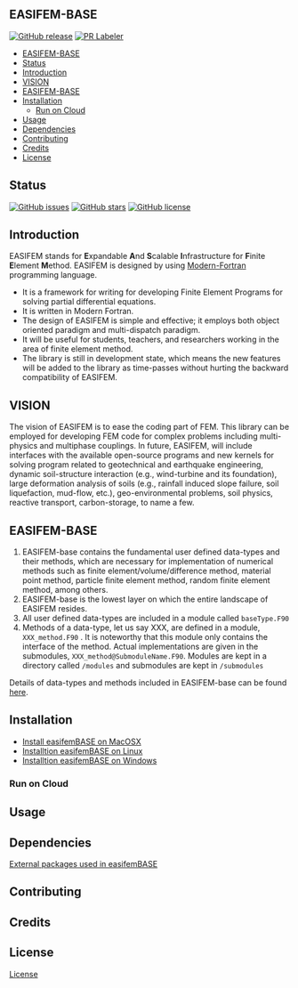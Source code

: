 ## EASIFEM-BASE
[![GitHub release](https://img.shields.io/github/release/vickysharma0812/easifem-base.svg?style=plastic)](https://github.com/vickysharma0812/easifem-base/releases/latest) 
[![PR Labeler](https://github.com/vickysharma0812/easifem-base/actions/workflows/pr-labeler.yml/badge.svg)](https://github.com/vickysharma0812/easifem-base/actions/workflows/pr-labeler.yml)

- [EASIFEM-BASE](#easifem-base)
- [Status](#status)
- [Introduction](#introduction)
- [VISION](#vision)
- [EASIFEM-BASE](#easifem-base-1)
- [Installation](#installation)
  - [Run on Cloud](#run-on-cloud)
- [Usage](#usage)
- [Dependencies](#dependencies)
- [Contributing](#contributing)
- [Credits](#credits)
- [License](#license)

## Status

[![GitHub issues](https://img.shields.io/github/issues/vickysharma0812/easifem-base.png?style=plastic)](https://github.com/vickysharma0812/easifem-base/issues)
[![GitHub stars](https://img.shields.io/github/stars/vickysharma0812/easifem-base.png?style=plastic)](https://github.com/vickysharma0812/easifem-base/stars)
[![GitHub license](https://img.shields.io/github/license/vickysharma0812/easifem-base.png?style=plastic)](https://github.com/vickysharma0812/easifem-base/license)

## Introduction

EASIFEM stands for **E**xpandable **A**nd **S**calable **I**nfrastructure for **F**inite **E**lement **M**ethod. EASIFEM is designed by using [Modern-Fortran](https://fortran-lang.org/) programming language.

- It is a framework for writing for developing Finite Element Programs for solving partial differential equations.
- It is written in Modern Fortran.
- The design of EASIFEM is simple and effective; it employs both object oriented paradigm and multi-dispatch paradigm.
- It will be useful for students, teachers, and researchers working in the area of finite element method.
- The library is still in development state, which means the new features will be added to the library as time-passes without hurting the backward compatibility of EASIFEM.

## VISION

The vision of EASIFEM is to ease the coding part of FEM. This library can be employed for developing FEM code for complex problems including multi-physics and multiphase couplings. In future, EASIFEM, will include interfaces with the available open-source programs and new kernels for solving program related to geotechnical and earthquake engineering, dynamic soil-structure interaction (e.g., wind-turbine and its foundation), large deformation analysis of soils (e.g., rainfall induced slope failure, soil liquefaction, mud-flow, etc.), geo-environmental problems, soil physics, reactive transport, carbon-storage, to name a few.

## EASIFEM-BASE

1. EASIFEM-base contains the fundamental user defined data-types and their methods, which are necessary for implementation of numerical methods such as finite element/volume/difference method, material point method, particle finite element method, random finite element method, among others.
2. EASIFEM-base is the lowest layer on which the entire landscape of EASIFEM resides.
3. All user defined data-types are included in a module called `baseType.F90`
4. Methods of a data-type, let us say XXX, are defined in a module, `XXX_method.F90` . It is noteworthy that this module only contains the interface of the method. Actual implementations are given in the submodules, `XXX_method@SubmoduleName.F90`. Modules are kept in a directory called `/modules` and submodules are kept in `/submodules`

Details of data-types and methods included in EASIFEM-base can be found [here](https://www.notion.so/d1490ecc9fa84e75ac9731c1f8538e67).

## Installation

- [Install easifemBASE on MacOSX](pages/Installation_MacOS.md)
- [Installtion easifemBASE on Linux](pages/Installation_Linux.md)
- [Installtion easifemBASE on Windows](pages/Installation_Windows.md)

### Run on Cloud

## Usage

## Dependencies

[External packages used in easifemBASE](pages/Extpkgs.md)

## Contributing

## Credits

## License

[License](LICENSE)

